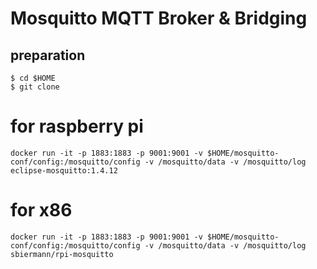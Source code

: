 # Mosquitto MQTT Broker & Bridging

## preparation
	$ cd $HOME
	$ git clone 
	
# for raspberry pi
	docker run -it -p 1883:1883 -p 9001:9001 -v $HOME/mosquitto-conf/config:/mosquitto/config -v /mosquitto/data -v /mosquitto/log eclipse-mosquitto:1.4.12

# for x86
	docker run -it -p 1883:1883 -p 9001:9001 -v $HOME/mosquitto-conf/config:/mosquitto/config -v /mosquitto/data -v /mosquitto/log sbiermann/rpi-mosquitto